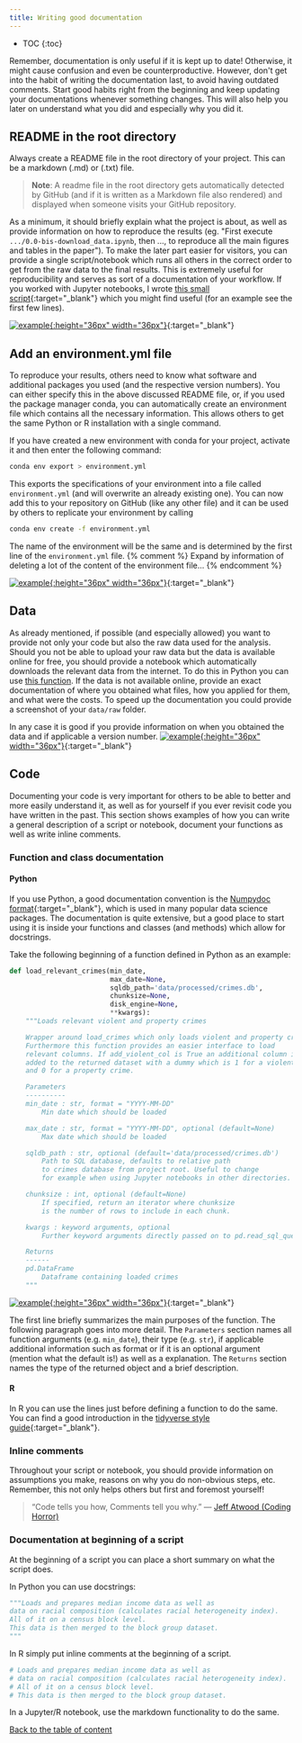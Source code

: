 ```yaml
---
title: Writing good documentation
---
```

* TOC
{:toc}

Remember, documentation is only useful if it is kept up to date! Otherwise, it might cause confusion and even be counterproductive. However, don't get into the habit of writing the documentation last, to avoid having outdated comments. Start good habits right from the beginning and keep updating your documentations whenever something changes. This will also help you later on understand what you did and especially why you did it.

## README in the root directory
Always create a README file in the root directory of your project. This can be a markdown (.md) or (.txt) file.
>**Note**: A readme file in the root directory gets automatically detected by GitHub (and if it is written as a Markdown file also rendered) and displayed when someone visits your GitHub repository.

As a minimum, it should briefly explain what the project is about, as well as provide information on how to reproduce the results (eg. "First execute `.../0.0-bis-download_data.ipynb`, then ..., to reproduce all the main figures and tables in the paper"). To make the later part easier for visitors, you can provide a single script/notebook which runs all others in the correct order to get from the raw data to the final results. This is extremely useful for reproducibility and serves as sort of a documentation of your workflow. If you worked with Jupyter notebooks, I wrote [this small script](https://github.com/binste/chicago_safepassage_evaluation/blob/master/run_ipynb.py){:target="_blank"} which you might find useful (for an example see the first few lines).

[![example](../figures/example_icon.png){:height="36px" width="36px"}](https://github.com/binste/chicago_safepassage_evaluation/blob/master/README.md){:target="_blank"}

## Add an environment.yml file
To reproduce your results, others need to know what software and additional packages you used (and the respective version numbers). You can either specify this in the above discussed README file, or, if you used the package manager conda, you can automatically create an environment file which contains all the necessary information. This allows others to get the same Python or R installation with a single command.

If you have created a new environment with conda for your project, activate it and then enter the following command:
```bash
conda env export > environment.yml
```
This exports the specifications of your environment into a file called `environment.yml` (and will overwrite an already existing one). You can now add this to your repository on GitHub (like any other file) and it can be used by others to replicate your environment by calling

```bash
conda env create -f environment.yml
```
The name of the environment will be the same and is determined by the first line of the `environment.yml` file.
{% comment %}
Expand by information of deleting a lot of the content of the environment file...
{% endcomment %}

[![example](../figures/example_icon.png){:height="36px" width="36px"}](https://github.com/binste/chicago_safepassage_evaluation/blob/master/environment.yml){:target="_blank"}

## Data
As already mentioned, if possible (and especially allowed) you want to provide not only your code but also the raw data used for the analysis. Should you not be able to upload your raw data but the data is available online for free, you should provide a notebook which automatically downloads the relevant data from the internet. To do this in Python you can use [this function](../help_snippets/download_function.md). If the data is not available online, provide an exact documentation of where you obtained what files, how you applied for them, and what were the costs. To speed up the documentation you could provide a screenshot of your `data/raw` folder.

In any case it is good if you provide information on when you obtained the data and if applicable a version number.
[![example](../figures/example_icon.png){:height="36px" width="36px"}](https://github.com/binste/chicago_safepassage_evaluation/blob/master/notebooks/0_download_data/0.0-binste-download-data.ipynb){:target="_blank"}

## Code
Documenting your code is very important for others to be able to better and more easily understand it, as well as for yourself if you ever revisit code you have written in the past. This section shows examples of how you can write a general description of a script or notebook, document your functions as well as write inline comments.

### Function and class documentation
#### Python
If you use Python, a good documentation convention is the [Numpydoc format](https://numpydoc.readthedocs.io/en/latest/){:target="_blank"}, which is used in many popular data science packages. The documentation is quite extensive, but a good place to start using it is inside your functions and classes (and methods) which allow for docstrings.

Take the following beginning of a function defined in Python as an example:
```python
def load_relevant_crimes(min_date,
                         max_date=None,
                         sqldb_path='data/processed/crimes.db',
                         chunksize=None,
                         disk_engine=None,
                         **kwargs):
    """Loads relevant violent and property crimes

    Wrapper around load_crimes which only loads violent and property crimes.
    Furthermore this function provides an easier interface to load
    relevant columns. If add_violent_col is True an additional column is
    added to the returned dataset with a dummy which is 1 for a violent crime
    and 0 for a property crime.

    Parameters
    ----------
    min_date : str, format = "YYYY-MM-DD"
        Min date which should be loaded

    max_date : str, format = "YYYY-MM-DD", optional (default=None)
        Max date which should be loaded

    sqldb_path : str, optional (default='data/processed/crimes.db')
        Path to SQL database, defaults to relative path
        to crimes database from project root. Useful to change
        for example when using Jupyter notebooks in other directories.

    chunksize : int, optional (default=None)
        If specified, return an iterator where chunksize
        is the number of rows to include in each chunk.

    kwargs : keyword arguments, optional
        Further keyword arguments directly passed on to pd.read_sql_query call

    Returns
    ------
    pd.DataFrame
        Dataframe containing loaded crimes
    """
```
[![example](../figures/example_icon.png){:height="36px" width="36px"}](https://github.com/binste/chicago_safepassage_evaluation/blob/master/src/prepare_data/crime_database.py){:target="_blank"}

The first line briefly summarizes the main purposes of the function. The following paragraph goes into more detail. The `Parameters` section names all function arguments (e.g. `min_date`), their type (e.g. `str`), if applicable additional information such as format or if it is an optional argument (mention what the default is!) as well as a explanation. The `Returns` section names the type of the returned object and a brief description.

#### R
In R you can use the lines just before defining a function to do the same. You can find a good introduction in the [tidyverse style guide](http://style.tidyverse.org/documentation.html){:target="_blank"}.

### Inline comments
Throughout your script or notebook, you should provide information on assumptions you make, reasons on why you do non-obvious steps, etc. Remember, this not only helps others but first and foremost yourself!

> “Code tells you how, Comments tell you why.” — [Jeff Atwood (Coding Horror)](https://blog.codinghorror.com/code-tells-you-how-comments-tell-you-why/)

### Documentation at beginning of a script
At the beginning of a script you can place a short summary on what the script does.

In Python you can use docstrings:
```python
"""Loads and prepares median income data as well as
data on racial composition (calculates racial heterogeneity index).
All of it on a census block level.
This data is then merged to the block group dataset.
"""
```

In R simply put inline comments at the beginning of a script.
```r
# Loads and prepares median income data as well as
# data on racial composition (calculates racial heterogeneity index).
# All of it on a census block level.
# This data is then merged to the block group dataset.
```

In a Jupyter/R notebook, use the markdown functionality to do the same.

[Back to the table of content](./index.md)